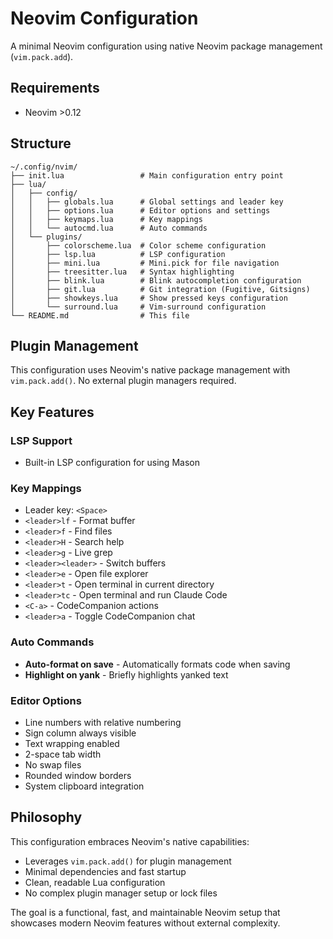 # Neovim Configuration

A minimal Neovim configuration using native Neovim package management (`vim.pack.add`).

## Requirements
- Neovim >0.12

## Structure

```
~/.config/nvim/
├── init.lua                 # Main configuration entry point
├── lua/
│   ├── config/
│   │   ├── globals.lua      # Global settings and leader key
│   │   ├── options.lua      # Editor options and settings
│   │   ├── keymaps.lua      # Key mappings
│   │   └── autocmd.lua      # Auto commands
│   └── plugins/
│       ├── colorscheme.lua  # Color scheme configuration
│       ├── lsp.lua          # LSP configuration
│       ├── mini.lua         # Mini.pick for file navigation
│       ├── treesitter.lua   # Syntax highlighting
│       ├── blink.lua        # Blink autocompletion configuration
│       ├── git.lua          # Git integration (Fugitive, Gitsigns)
│       ├── showkeys.lua     # Show pressed keys configuration
│       └── surround.lua     # Vim-surround configuration
└── README.md                # This file
```

## Plugin Management

This configuration uses Neovim's native package management with `vim.pack.add()`. No external plugin managers required.

## Key Features

### LSP Support
- Built-in LSP configuration for  using Mason

### Key Mappings
- Leader key: `<Space>`
- `<leader>lf` - Format buffer
- `<leader>f` - Find files
- `<leader>H` - Search help
- `<leader>g` - Live grep
- `<leader><leader>` - Switch buffers
- `<leader>e` - Open file explorer
- `<leader>t` - Open terminal in current directory
- `<leader>tc` - Open terminal and run Claude Code
- `<C-a>` - CodeCompanion actions
- `<leader>a` - Toggle CodeCompanion chat

### Auto Commands
- **Auto-format on save** - Automatically formats code when saving
- **Highlight on yank** - Briefly highlights yanked text

### Editor Options
- Line numbers with relative numbering
- Sign column always visible
- Text wrapping enabled
- 2-space tab width
- No swap files
- Rounded window borders
- System clipboard integration

## Philosophy

This configuration embraces Neovim's native capabilities:
- Leverages `vim.pack.add()` for plugin management
- Minimal dependencies and fast startup
- Clean, readable Lua configuration
- No complex plugin manager setup or lock files

The goal is a functional, fast, and maintainable Neovim setup that showcases modern Neovim features without external complexity.
